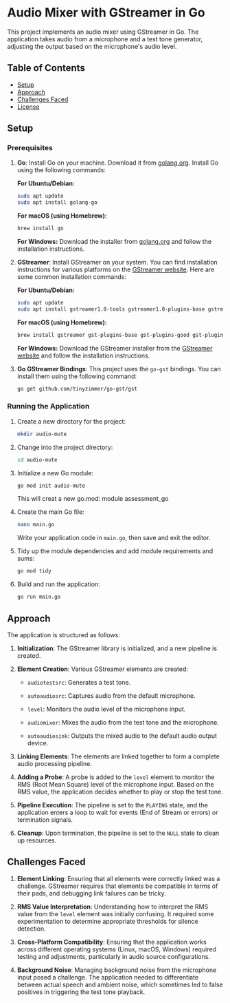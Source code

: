 # Audio Mixer with GStreamer in Go

This project implements an audio mixer using GStreamer in Go. The application takes audio from a microphone and a test tone generator, adjusting the output based on the microphone's audio level.

## Table of Contents

- [Setup](#setup)
- [Approach](#approach)
- [Challenges Faced](#challenges-faced)
- [License](#license)

## Setup

### Prerequisites

1. **Go**: Install Go on your machine. Download it from [golang.org](https://golang.org/dl/). Install Go using the following commands:

   **For Ubuntu/Debian:**
   ```bash
   sudo apt update
   sudo apt install golang-go
   ```
   
   **For macOS (using Homebrew):**
   ```bash
   brew install go
   ```
   
   **For Windows:** Download the installer from [golang.org](https://golang.org/dl/) and follow the installation instructions.
   

2. **GStreamer**: Install GStreamer on your system. You can find installation instructions for various platforms on the [GStreamer website](https://gstreamer.freedesktop.org/documentation/installing/index.html). Here are some common installation commands:

   **For Ubuntu/Debian:**
   ```bash
   sudo apt update
   sudo apt install gstreamer1.0-tools gstreamer1.0-plugins-base gstreamer1.0-plugins-good gstreamer1.0-plugins-bad gstreamer1.0-plugins-ugly gstreamer1.0-libav
   ```
   
   **For macOS (using Homebrew):**
   ```bash
   brew install gstreamer gst-plugins-base gst-plugins-good gst-plugins-bad gst-plugins-ugly gst-libav
   ```
   
   **For Windows:** Download the GStreamer installer from the [GStreamer website](https://gstreamer.freedesktop.org/) and follow the installation instructions.

3. **Go GStreamer Bindings**: This project uses the `go-gst` bindings. You can install them using the following command:
   ```bash
   go get github.com/tinyzimmer/go-gst/gst
   ```

### Running the Application

1. Create a new directory for the project:
   ```bash
   mkdir audio-mute
   ```
2. Change into the project directory:
   ```bash
   cd audio-mute
   ```
3. Initialize a new Go module:
   ```bash
   go mod init audio-mute
   ```
   This will creat a new go.mod: module assessment_go

4. Create the main Go file:
   ```bash
   nano main.go
   ```
   Write your application code in `main.go`, then save and exit the editor.

5. Tidy up the module dependencies and add module requirements and sums:
   ```bash
   go mod tidy
   ```
6. Build and run the application:
   ```bash
   go run main.go
   ```

## Approach

The application is structured as follows:

1. **Initialization**: The GStreamer library is initialized, and a new pipeline is created.


2. **Element Creation**: Various GStreamer elements are created:

   - `audiotestsrc`: Generates a test tone.
   
   - `autoaudiosrc`: Captures audio from the default microphone.
   
   - `level`: Monitors the audio level of the microphone input.
   
   - `audiomixer`: Mixes the audio from the test tone and the microphone.
   
   - `autoaudiosink`: Outputs the mixed audio to the default audio output device.


3. **Linking Elements**: The elements are linked together to form a complete audio processing pipeline.


4. **Adding a Probe**: A probe is added to the `level` element to monitor the RMS (Root Mean Square) level of the microphone input. Based on the RMS value, the application decides whether to play or stop the test tone.


5. **Pipeline Execution**: The pipeline is set to the `PLAYING` state, and the application enters a loop to wait for events (End of Stream or errors) or termination signals.


6. **Cleanup**: Upon termination, the pipeline is set to the `NULL` state to clean up resources.


## Challenges Faced

1. **Element Linking**: Ensuring that all elements were correctly linked was a challenge. GStreamer requires that elements be compatible in terms of their pads, and debugging link failures can be tricky.


2. **RMS Value Interpretation**: Understanding how to interpret the RMS value from the `level` element was initially confusing. It required some experimentation to determine appropriate thresholds for silence detection.


3. **Cross-Platform Compatibility**: Ensuring that the application works across different operating systems (Linux, macOS, Windows) required testing and adjustments, particularly in audio source configurations.


4. **Background Noise**: Managing background noise from the microphone input posed a challenge. The application needed to differentiate between actual speech and ambient noise, which sometimes led to false positives in triggering the test tone playback.

